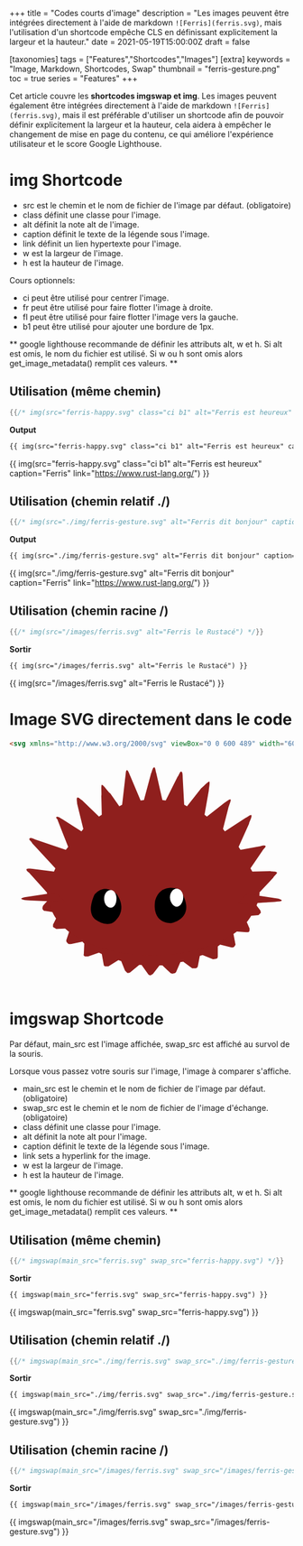 +++
title = "Codes courts d'image"
description = "Les images peuvent être intégrées directement à l'aide de markdown `![Ferris](ferris.svg)`, mais l'utilisation d'un shortcode empêche CLS en définissant explicitement la largeur et la hauteur."
date = 2021-05-19T15:00:00Z
draft = false

[taxonomies]
tags = ["Features","Shortcodes","Images"]
[extra]
keywords = "Image, Markdown, Shortcodes, Swap"
thumbnail = "ferris-gesture.png"
toc = true
series = "Features"
+++

Cet article couvre les **shortcodes imgswap et img**. Les images peuvent également être intégrées directement à l'aide de markdown `![Ferris](ferris.svg)`, mais il est préférable d'utiliser un shortcode afin de pouvoir définir explicitement la largeur et la hauteur, cela aidera à empêcher le changement de mise en page du contenu, ce qui améliore l'expérience utilisateur et le score Google Lighthouse.
<!-- more -->

# img Shortcode

- src est le chemin et le nom de fichier de l'image par défaut. (obligatoire)
- class définit une classe pour l'image.
- alt définit la note alt de l'image.
- caption définit le texte de la légende sous l'image.
- link définit un lien hypertexte pour l'image.
- w est la largeur de l'image.
- h est la hauteur de l'image.

Cours optionnels:

- ci peut être utilisé pour centrer l'image.
- fr peut être utilisé pour faire flotter l'image à droite.
- fl peut être utilisé pour faire flotter l'image vers la gauche.
- b1 peut être utilisé pour ajouter une bordure de 1px.

** google lighthouse recommande de définir les attributs alt, w et h. Si alt est omis, le nom du fichier est utilisé. Si w ou h sont omis alors get_image_metadata() remplit ces valeurs. **

## Utilisation (même chemin)
```rs
{{/* img(src="ferris-happy.svg" class="ci b1" alt="Ferris est heureux" caption="Ferris" link="https://www.rust-lang.org/") */}}
```
**Output**
```html
{{ img(src="ferris-happy.svg" class="ci b1" alt="Ferris est heureux" caption="Ferris" link="https://www.rust-lang.org/") }}
```
{{ img(src="ferris-happy.svg" class="ci b1" alt="Ferris est heureux" caption="Ferris" link="https://www.rust-lang.org/") }}

## Utilisation (chemin relatif ./)
```rs
{{/* img(src="./img/ferris-gesture.svg" alt="Ferris dit bonjour" caption="Ferris" link="https://www.rust-lang.org/") */}}
```
**Output**
```html
{{ img(src="./img/ferris-gesture.svg" alt="Ferris dit bonjour" caption="Ferris" link="https://www.rust-lang.org/") }}
```
{{ img(src="./img/ferris-gesture.svg" alt="Ferris dit bonjour" caption="Ferris" link="https://www.rust-lang.org/") }}

## Utilisation (chemin racine /)
```rs
{{/* img(src="/images/ferris.svg" alt="Ferris le Rustacé") */}}
```
**Sortir**
```html
{{ img(src="/images/ferris.svg" alt="Ferris le Rustacé") }}
```
{{ img(src="/images/ferris.svg" alt="Ferris le Rustacé") }}

# Image SVG directement dans le code
```html
<svg xmlns="http://www.w3.org/2000/svg" viewBox="0 0 600 489" width="600" height="489"><g fill="#8f1f1d"><path d="M70 324c1 3 3 4 6 4l24 4 2 5-10 20v5l7 4 24-1 4 4-7 21c0 2 0 4 3 6 1 2 4 2 7 2l24-5 4 4-1 22c-1 2 0 4 3 5h6l23-8 6 3 4 22c0 2 1 3 3 4h7l21-13 6 2 8 20 5 5c3 0 5 0 7-2l18-15h5l13 18c1 2 3 4 6 4l5-3 14-18h6l17 16c1 1 4 2 6 1 3 0 5-1 6-3l9-21 6-1 19 14h7c3 0 5-3 5-5l4-21 6-2 22 9 7-1c2-1 3-2 3-5v-21l5-4 24 6c3 0 5 0 6-2 2-2 3-4 2-6l-4-21 3-5 24 2c4 0 6 0 7-3v-5l-9-21 3-5 25-2 5-5-1-5-14-18c0-1-1-19-12-33v-1c-26-36-106-64-201-65-100-2-184 26-206 64-10 10-12 26-11 26l-15 17c-1 3-2 5-1 7z"/><path d="M565 247c-1-3-12-2-14-3l-38 1-4-7 26-38c1-2 7-7 6-9-3-3-12 1-14 1l-39 7-4-6 22-49c0-3 7-15 5-18-2-2-11 6-13 6l-43 28-4-5 11-43c0-3 7-18 5-19-2-2-9 5-12 6l-38 30-5-4 9-51c0-3 3-18 1-19s-15 13-17 14l-30 38-6-3-3-56c0-3 0-14-3-14-3-1-5 8-8 11l-25 50-7-1-13-57c-1-3-2-12-4-12-4 0-5 10-7 13l-15 56-7 1-22-52c-1-2-4-12-7-12-3 1-2 9-3 12l-7 61-6 3-19-27c-3-1-15-19-18-18-2 1 0 21-1 23l1 40-6 4-36-35c-3-1-7-7-10-5-2 2 0 10 0 13l13 53-4 5-41-26c-2-1-10-7-12-4-2 2 3 4 3 7l22 56-5 6-65-22c-3-1-10-5-12-1-1 2 5 6 6 9l49 53-3 7-47-6c-3 0-9-1-11 1-1 4 6 7 7 9l36 40a116 116 0 0 0 14 46c27 50 110 87 209 87 105 0 193-41 214-95 11-15 13-37 12-38l29-31c2-4 9-9 8-11z"/><path d="m99 289-67 10c-13 3-5 5 0 6 14 2 84 3 85 4zm402 3 67 10c13 4 5 6 0 6-14 2-84 5-86 5z"/></g><path d="M227 293s-24-26-47 0c0 0-18 35 0 52 0 0 30 24 47 0 0 0 21-20 0-52z"/><path fill="#fff" d="M200 302c0 11 6 19 14 19 7 0 12-8 12-19 0-10-5-18-12-18-8 0-14 8-14 18z"/><path d="M360 283s-40-17-52 22c0 0-11 47 33 49 0 0 58-10 19-71z"/><path fill="#fff" d="M339 299c0 10 7 20 14 20 8 0 14-10 14-20s-6-18-14-18c-7 0-14 8-14 18z"/></svg>
```
<svg xmlns="http://www.w3.org/2000/svg" viewBox="0 0 600 489" width="600" height="489"><g fill="#8f1f1d"><path d="M70 324c1 3 3 4 6 4l24 4 2 5-10 20v5l7 4 24-1 4 4-7 21c0 2 0 4 3 6 1 2 4 2 7 2l24-5 4 4-1 22c-1 2 0 4 3 5h6l23-8 6 3 4 22c0 2 1 3 3 4h7l21-13 6 2 8 20 5 5c3 0 5 0 7-2l18-15h5l13 18c1 2 3 4 6 4l5-3 14-18h6l17 16c1 1 4 2 6 1 3 0 5-1 6-3l9-21 6-1 19 14h7c3 0 5-3 5-5l4-21 6-2 22 9 7-1c2-1 3-2 3-5v-21l5-4 24 6c3 0 5 0 6-2 2-2 3-4 2-6l-4-21 3-5 24 2c4 0 6 0 7-3v-5l-9-21 3-5 25-2 5-5-1-5-14-18c0-1-1-19-12-33v-1c-26-36-106-64-201-65-100-2-184 26-206 64-10 10-12 26-11 26l-15 17c-1 3-2 5-1 7z"/><path d="M565 247c-1-3-12-2-14-3l-38 1-4-7 26-38c1-2 7-7 6-9-3-3-12 1-14 1l-39 7-4-6 22-49c0-3 7-15 5-18-2-2-11 6-13 6l-43 28-4-5 11-43c0-3 7-18 5-19-2-2-9 5-12 6l-38 30-5-4 9-51c0-3 3-18 1-19s-15 13-17 14l-30 38-6-3-3-56c0-3 0-14-3-14-3-1-5 8-8 11l-25 50-7-1-13-57c-1-3-2-12-4-12-4 0-5 10-7 13l-15 56-7 1-22-52c-1-2-4-12-7-12-3 1-2 9-3 12l-7 61-6 3-19-27c-3-1-15-19-18-18-2 1 0 21-1 23l1 40-6 4-36-35c-3-1-7-7-10-5-2 2 0 10 0 13l13 53-4 5-41-26c-2-1-10-7-12-4-2 2 3 4 3 7l22 56-5 6-65-22c-3-1-10-5-12-1-1 2 5 6 6 9l49 53-3 7-47-6c-3 0-9-1-11 1-1 4 6 7 7 9l36 40a116 116 0 0 0 14 46c27 50 110 87 209 87 105 0 193-41 214-95 11-15 13-37 12-38l29-31c2-4 9-9 8-11z"/><path d="m99 289-67 10c-13 3-5 5 0 6 14 2 84 3 85 4zm402 3 67 10c13 4 5 6 0 6-14 2-84 5-86 5z"/></g><path d="M227 293s-24-26-47 0c0 0-18 35 0 52 0 0 30 24 47 0 0 0 21-20 0-52z"/><path fill="#fff" d="M200 302c0 11 6 19 14 19 7 0 12-8 12-19 0-10-5-18-12-18-8 0-14 8-14 18z"/><path d="M360 283s-40-17-52 22c0 0-11 47 33 49 0 0 58-10 19-71z"/><path fill="#fff" d="M339 299c0 10 7 20 14 20 8 0 14-10 14-20s-6-18-14-18c-7 0-14 8-14 18z"/></svg>


# imgswap Shortcode

Par défaut, main_src est l'image affichée, swap_src est affiché au survol de la souris.

Lorsque vous passez votre souris sur l'image, l'image à comparer s'affiche.

- main_src est le chemin et le nom de fichier de l'image par défaut. (obligatoire)
- swap_src est le chemin et le nom de fichier de l'image d'échange. (obligatoire)
- class définit une classe pour l'image.
- alt définit la note alt pour l'image.
- caption définit le texte de la légende sous l'image.
- link sets a hyperlink for the image.
- w est la largeur de l'image.
- h est la hauteur de l'image.

** google lighthouse recommande de définir les attributs alt, w et h. Si alt est omis, le nom du fichier est utilisé. Si w ou h sont omis alors get_image_metadata() remplit ces valeurs. **

## Utilisation (même chemin)
```rs
{{/* imgswap(main_src="ferris.svg" swap_src="ferris-happy.svg") */}}
```
**Sortir**
```html
{{ imgswap(main_src="ferris.svg" swap_src="ferris-happy.svg") }}
```
{{ imgswap(main_src="ferris.svg" swap_src="ferris-happy.svg") }}

## Utilisation (chemin relatif ./)
```rs
{{/* imgswap(main_src="./img/ferris.svg" swap_src="./img/ferris-gesture.svg") */}}
```
**Sortir**
```html
{{ imgswap(main_src="./img/ferris.svg" swap_src="./img/ferris-gesture.svg") }}
```
{{ imgswap(main_src="./img/ferris.svg" swap_src="./img/ferris-gesture.svg") }}

## Utilisation (chemin racine /)
```rs
{{/* imgswap(main_src="/images/ferris.svg" swap_src="/images/ferris-gesture.svg") */}}
```
**Sortir**
```html
{{ imgswap(main_src="/images/ferris.svg" swap_src="/images/ferris-gesture.svg") }}
```
{{ imgswap(main_src="/images/ferris.svg" swap_src="/images/ferris-gesture.svg") }}
